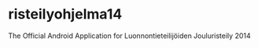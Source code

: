 risteilyohjelma14
=================

The Official Android Application for Luonnontieteilijöiden Jouluristeily 2014
